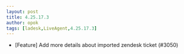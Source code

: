 ```yaml
---
layout: post
title: 4.25.17.3
author: opok
tags: [ladesk,LiveAgent,4.25.17.3]
---
```


- [Feature] Add more details about imported zendesk ticket (#3050)
